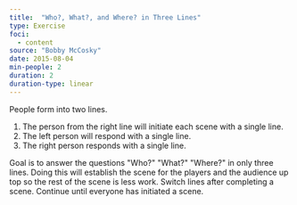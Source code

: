 ```yaml
---
title:  "Who?, What?, and Where? in Three Lines"
type: Exercise
foci:
  - content
source: "Bobby McCosky"
date: 2015-08-04
min-people: 2
duration: 2
duration-type: linear
---
```

People form into two lines.

1. The person from the right line will initiate each scene with a single line.
2. The left person will respond with a single line.
3. The right person responds with a single line.

Goal is to answer the questions "Who?" "What?" "Where?" in only three lines.
Doing this will establish the scene for the players and the audience up top so the rest of the scene is less work.
Switch lines after completing a scene.
Continue until everyone has initiated a scene.
